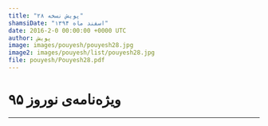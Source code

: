 ```yaml
---
title: "پویش نسخه ۲۸"
shamsiDate: "اسفند ماه ۱۳۹۴"
date: 2016-2-0 00:00:00 +0000 UTC
author: پویش
image: images/pouyesh/pouyesh28.jpg
image2: images/pouyesh/list/pouyesh28.jpg
file: pouyesh/Pouyesh28.pdf
---
```


ویژه‌نامه‌ی نوروز ۹۵
===============

----
